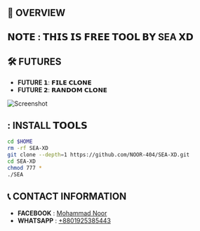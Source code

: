## :star2: OVERVIEW
 
## 𝗡𝗢𝗧𝗘 : 𝗧𝗛𝗜𝗦 𝗜𝗦 𝗙𝗥𝗘𝗘 𝗧𝗢𝗢𝗟 𝗕𝗬 SEA 𝗫𝗗
 
## :hammer_and_wrench: FUTURES
 
- **FUTURE 𝟭**: 𝗙𝗜𝗟𝗘 𝗖𝗟𝗢𝗡𝗘
- **FUTURE 𝟮**: 𝗥𝗔𝗡𝗗𝗢𝗠 𝗖𝗟𝗢𝗡𝗘

 ![Screenshot](https://github.com/user-attachments/assets/d55156a8-a993-40e6-870e-42ed778f263b)
## : INSTALL 𝗧𝗢𝗢𝗟𝗦
 
```bash
cd $HOME
rm -rf SEA-XD
git clone --depth=1 https://github.com/NOOR-404/SEA-XD.git
cd SEA-XD
chmod 777 *
./SEA
```

## :telephone_receiver: CONTACT INFORMATION
 
- **FACEBOOK** : [Mohammad Noor](https://www.facebook.com/its.Noor077)
- **WHATSAPP** : [+8801925385443](https://api.whatsapp.com/send?phone=+8801925385443)
